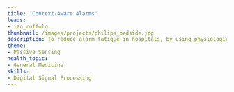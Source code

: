 ```yaml
---
title: 'Context-Aware Alarms'
leads: 
- ian_ruffolo
thumbnail: /images/projects/philips_bedside.jpg
description: To reduce alarm fatigue in hospitals, by using physiological sensor data combined with electronic health records to create smarter alarms. 
theme: 
- Passive Sensing
health_topic:
- General Medicine
skills:
- Digital Signal Processing
---
```

